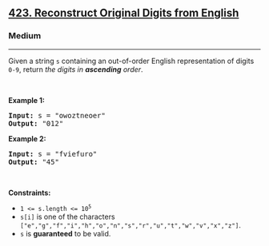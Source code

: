 <h2><a href="https://leetcode.com/problems/reconstruct-original-digits-from-english/">423. Reconstruct Original Digits from English</a></h2><h3>Medium</h3><hr><div><p>Given a string <code>s</code> containing an out-of-order English representation of digits <code>0-9</code>, return <em>the digits in <strong>ascending</strong> order</em>.</p>

<p>&nbsp;</p>
<p><strong>Example 1:</strong></p>
<pre><strong>Input:</strong> s = "owoztneoer"
<strong>Output:</strong> "012"
</pre><p><strong>Example 2:</strong></p>
<pre><strong>Input:</strong> s = "fviefuro"
<strong>Output:</strong> "45"
</pre>
<p>&nbsp;</p>
<p><strong>Constraints:</strong></p>

<ul>
	<li><code>1 &lt;= s.length &lt;= 10<sup>5</sup></code></li>
	<li><code>s[i]</code> is one of the characters <code>["e","g","f","i","h","o","n","s","r","u","t","w","v","x","z"]</code>.</li>
	<li><code>s</code> is <strong>guaranteed</strong> to be valid.</li>
</ul>
</div>